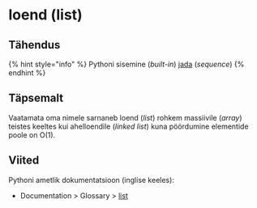 # loend \(list\)

## Tähendus

{% hint style="info" %}
Pythoni sisemine \(_built-in_\) [jada](jada-sequence.md) \(_sequence_\)
{% endhint %}

## Täpsemalt

Vaatamata oma nimele sarnaneb loend \(_list_\) rohkem massiivile \(_array_\) teistes keeltes kui ahelloendile \(_linked list_\) kuna pöördumine elementide poole on O\(1\).

## Viited

Pythoni ametlik dokumentatsioon \(inglise keeles\):

* Documentation &gt; Glossary &gt; [list](https://docs.python.org/3/glossary.html#term-list)

